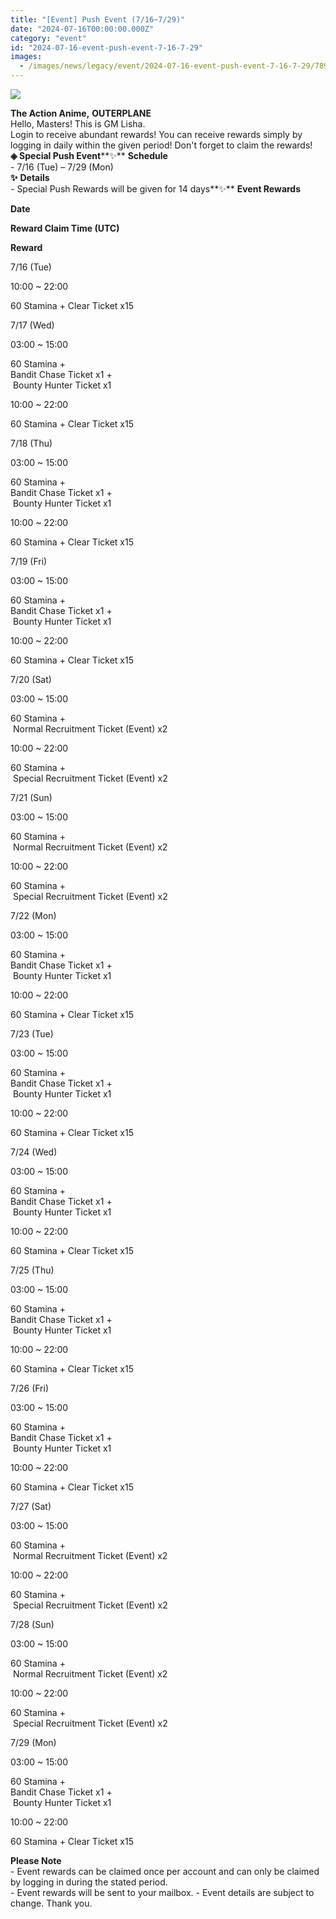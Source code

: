 ```yaml
---
title: "[Event] Push Event (7/16~7/29)"
date: "2024-07-16T00:00:00.000Z"
category: "event"
id: "2024-07-16-event-push-event-7-16-7-29"
images:
  - /images/news/legacy/event/2024-07-16-event-push-event-7-16-7-29/78933287dd38475aa79934cd937ad938.webp
---
```


![](/images/news/legacy/event/2024-07-16-event-push-event-7-16-7-29/78933287dd38475aa79934cd937ad938.webp)  

**The Action Anime,** **OUTERPLANE**          
Hello, Masters! This is GM Lisha.  
Login to receive abundant rewards! You can receive rewards simply by logging in daily within the given period! Don't forget to claim the rewards! **◈ Special Push Event****✨** **Schedule**      
\- 7/16 (Tue) – 7/29 (Mon)  
**✨** **Details**     
\- Special Push Rewards will be given for 14 days**✨** **Event Rewards**

**Date**

**Reward Claim Time (UTC)**

**Reward**

7/16 (Tue)

10:00 ~ 22:00

60 Stamina + Clear Ticket x15

7/17 (Wed)

03:00 ~ 15:00

60 Stamina +  
Bandit Chase Ticket x1 +  
 Bounty Hunter Ticket x1

10:00 ~ 22:00

60 Stamina + Clear Ticket x15

7/18 (Thu)

03:00 ~ 15:00

60 Stamina +  
Bandit Chase Ticket x1 +  
 Bounty Hunter Ticket x1

10:00 ~ 22:00

60 Stamina + Clear Ticket x15

7/19 (Fri)

03:00 ~ 15:00

60 Stamina +  
Bandit Chase Ticket x1 +  
 Bounty Hunter Ticket x1

10:00 ~ 22:00

60 Stamina + Clear Ticket x15

7/20 (Sat)

03:00 ~ 15:00

60 Stamina +  
 Normal Recruitment Ticket (Event) x2

10:00 ~ 22:00

60 Stamina +  
 Special Recruitment Ticket (Event) x2

7/21 (Sun)

03:00 ~ 15:00

60 Stamina +  
 Normal Recruitment Ticket (Event) x2

10:00 ~ 22:00

60 Stamina +  
 Special Recruitment Ticket (Event) x2

7/22 (Mon)

03:00 ~ 15:00

60 Stamina +  
Bandit Chase Ticket x1 +  
 Bounty Hunter Ticket x1

10:00 ~ 22:00

60 Stamina + Clear Ticket x15

7/23 (Tue)

03:00 ~ 15:00

60 Stamina +  
Bandit Chase Ticket x1 +  
 Bounty Hunter Ticket x1

10:00 ~ 22:00

60 Stamina + Clear Ticket x15

7/24 (Wed)

03:00 ~ 15:00

60 Stamina +  
Bandit Chase Ticket x1 +  
 Bounty Hunter Ticket x1

10:00 ~ 22:00

60 Stamina + Clear Ticket x15

7/25 (Thu)

03:00 ~ 15:00

60 Stamina +  
Bandit Chase Ticket x1 +  
 Bounty Hunter Ticket x1

10:00 ~ 22:00

60 Stamina + Clear Ticket x15

7/26 (Fri)

03:00 ~ 15:00

60 Stamina +  
Bandit Chase Ticket x1 +  
 Bounty Hunter Ticket x1

10:00 ~ 22:00

60 Stamina + Clear Ticket x15

7/27 (Sat)

03:00 ~ 15:00

60 Stamina +  
 Normal Recruitment Ticket (Event) x2

10:00 ~ 22:00

60 Stamina +  
 Special Recruitment Ticket (Event) x2

7/28 (Sun)

03:00 ~ 15:00

60 Stamina +  
 Normal Recruitment Ticket (Event) x2

10:00 ~ 22:00

60 Stamina +  
 Special Recruitment Ticket (Event) x2

7/29 (Mon)

03:00 ~ 15:00

60 Stamina +  
Bandit Chase Ticket x1 +  
 Bounty Hunter Ticket x1

10:00 ~ 22:00

60 Stamina + Clear Ticket x15

  
  
**Please Note**  
\- Event rewards can be claimed once per account and can only be claimed by logging in during the stated period.  
\- Event rewards will be sent to your mailbox. - Event details are subject to change. Thank you.
